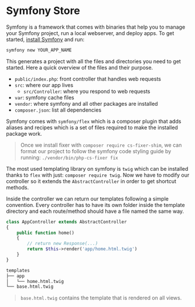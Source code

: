 # Symfony Store

Symfony is a framework that comes with binaries that help you to manage your
Symfony project, run a local webserver, and deploy apps. To get started,
[install Symfony](https://symfony.com/download) and run:

```zsh
symfony new YOUR_APP_NAME
```

This generates a project with all the files and directories you need to get
started. Here a quick overview of the files and their purpose.

- `public/index.php`: front controller that handles web requests
- `src`: where our app lives
  - `src/Controller`: where you respond to web requests
- `var`: symfony cache files
- `vendor`: where symfony and all other packages are installed
- `composer.json`: list all dependencies

Symfony comes with `symfony/flex` which is a composer plugin that adds aliases
and recipes which is a set of files required to make the installed package work.

> Once we install fixer with `composer require cs-fixer-shim`, we can format our
> project to follow the symfony code styling guide by running:
> `./vendor/bin/php-cs-fixer fix`

The most used templating library on symfony is `twig` which can be installed
thanks to `flex` with just: `composer require twig`. Now we have to modify our
controller so it extends the `AbstractController` in order to get shortcut
methods.

Inside the controller we can return our templates following a simple convention.
Every controller has to have its own folder inside the template directory and
each route/method should have a file named the same way.

```php
class AppController extends AbstractController
{
    public function home()
    {
        // return new Response(...)
        return $this->render('app/home.html.twig')
    }
}
```

```zsh
templates
├── app
│   └── home.html.twig
└── base.html.twig
```

> `base.html.twig` contains the template that is rendered on all views.
